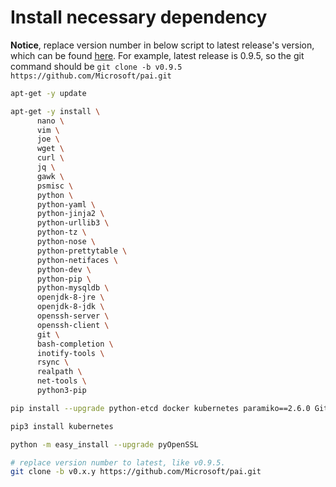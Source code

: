 <!--
  Copyright (c) Microsoft Corporation
  All rights reserved.

  MIT License

  Permission is hereby granted, free of charge, to any person obtaining a copy of this software and associated
  documentation files (the "Software"), to deal in the Software without restriction, including without limitation
  the rights to use, copy, modify, merge, publish, distribute, sublicense, and/or sell copies of the Software, and
  to permit persons to whom the Software is furnished to do so, subject to the following conditions:
  The above copyright notice and this permission notice shall be included in all copies or substantial portions of the Software.

  THE SOFTWARE IS PROVIDED *AS IS*, WITHOUT WARRANTY OF ANY KIND, EXPRESS OR IMPLIED, INCLUDING
  BUT NOT LIMITED TO THE WARRANTIES OF MERCHANTABILITY, FITNESS FOR A PARTICULAR PURPOSE AND
  NONINFRINGEMENT. IN NO EVENT SHALL THE AUTHORS OR COPYRIGHT HOLDERS BE LIABLE FOR ANY CLAIM,
  DAMAGES OR OTHER LIABILITY, WHETHER IN AN ACTION OF CONTRACT, TORT OR OTHERWISE, ARISING FROM,
  OUT OF OR IN CONNECTION WITH THE SOFTWARE OR THE USE OR OTHER DEALINGS IN THE SOFTWARE.
-->

# Install necessary dependency

**Notice**, replace version number in below script to latest release's version, which can be found [here](https://github.com/Microsoft/pai/releases). For example, latest release is 0.9.5, so the git command should be `git clone -b v0.9.5 https://github.com/Microsoft/pai.git`

```bash
apt-get -y update

apt-get -y install \
      nano \
      vim \
      joe \
      wget \
      curl \
      jq \
      gawk \
      psmisc \
      python \
      python-yaml \
      python-jinja2 \
      python-urllib3 \
      python-tz \
      python-nose \
      python-prettytable \
      python-netifaces \
      python-dev \
      python-pip \
      python-mysqldb \
      openjdk-8-jre \
      openjdk-8-jdk \
      openssh-server \
      openssh-client \
      git \
      bash-completion \
      inotify-tools \
      rsync \
      realpath \
      net-tools \
      python3-pip

pip install --upgrade python-etcd docker kubernetes paramiko==2.6.0 GitPython future

pip3 install kubernetes

python -m easy_install --upgrade pyOpenSSL

# replace version number to latest, like v0.9.5.
git clone -b v0.x.y https://github.com/Microsoft/pai.git
```
